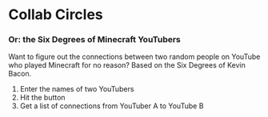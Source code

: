 # Collab Circles
### Or: the Six Degrees of Minecraft YouTubers

Want to figure out the connections between two random people on YouTube who played Minecraft for no reason? 
Based on the Six Degrees of Kevin Bacon.

1. Enter the names of two YouTubers
2. Hit the button
3. Get a list of connections from YouTuber A to YouTube B
